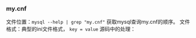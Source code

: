 
### my.cnf
文件位置：`mysql --help | grep "my.cnf"` 获取mysql查询my.cnf的顺序。
文件格式：典型的ini文件格式， `key = value`
源码中的处理：
